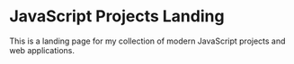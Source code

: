 # JavaScript Projects Landing

This is a landing page for my collection of modern JavaScript projects and web applications.